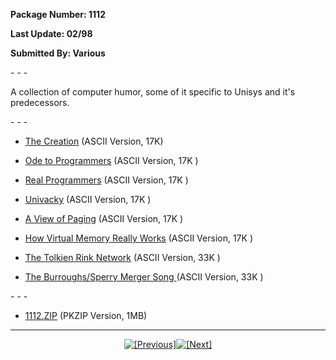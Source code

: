 <x-claris-window top="156" bottom="666" left="241" right="771">   <x-claris-tagview mode="minimal"><meta name="FORMATTER" content="Microsoft FrontPage 2.0"><b>Package Number: 1112</b><b>Last Update: 02/98</b><b>Submitted By: Various</b>&#13;&#13;- - -A collection of computer humor, some of it specific to Unisys andit's predecessors.&#13;&#13;- - -   - [The Creation](CREATION.HTM) (ASCII Version,   17K)      - [Ode to Programmers](ODE2PROG.HTM) (ASCII Version,   17K )      - [Real Programmers](REALPROG.HTM) (ASCII Version,   17K )      - [Univacky](UNIVACKY.HTM) (ASCII Version, 17K )      - [A View of Paging](VIEWPAGE.HTM) (ASCII Version,   17K )      - [How Virtual Memory Really Works](VIRTUAL.HTM)   (ASCII Version, 17K )      - [The Tolkien Rink Network](TOLKIEN.HTM) (ASCII   Version, 33K )      - [The Burroughs/Sperry Merger Song   ](UNISYS.HTM)(ASCII Version, 33K )&#13;&#13;- - -   - [1112.ZIP](1112.ZIP) (PKZIP Version, 1MB)<center>- - -[![[Previous]](../../IMAGES/LRARO2LF.GIF)](../1111/INDEX.HTM)[![[Next]](../../IMAGES/LRAR02RT.GIF)](../1113/INDEX.HTM)</center></x-claris-tagview></x-claris-window>